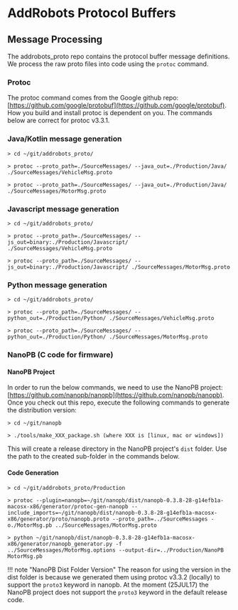 # AddRobots Protocol Buffers

## Message Processing

The addrobots_proto repo contains the protocol buffer message definitions. We process the raw proto files into code using the `protoc` command.

### Protoc

The protoc command comes from the Google github repo: [https://github.com/google/protobuf](https://github.com/google/protobuf). How you build and install protoc is dependent on you. The commands below are correct for protoc v3.3.1.

### Java/Kotlin message generation

	> cd ~/git/addrobots_proto/

	> protoc --proto_path=./SourceMessages/ --java_out=./Production/Java/ ./SourceMessages/VehicleMsg.proto

	> protoc --proto_path=./SourceMessages/ --java_out=./Production/Java/ ./SourceMessages/MotorMsg.proto

### Javascript message generation

	> cd ~/git/addrobots_proto/

	> protoc --proto_path=./SourceMessages/ --js_out=binary:./Production/Javascript/ ./SourceMessages/VehicleMsg.proto

	> protoc --proto_path=./SourceMessages/ --js_out=binary:./Production/Javascript/ ./SourceMessages/MotorMsg.proto

### Python message generation

	> cd ~/git/addrobots_proto/

	> protoc --proto_path=./SourceMessages/ --python_out=./Production/Python/ ./SourceMessages/VehicleMsg.proto

	> protoc --proto_path=./SourceMessages/ --python_out=./Production/Python/ ./SourceMessages/MotorMsg.proto

### NanoPB (C code for firmware)

#### NanoPB Project
In order to run the below commands, we need to use the NanoPB project: [https://github.com/nanopb/nanopb](https://github.com/nanopb/nanopb). Once you check out this repo, execute the following commands to generate the distribution version:

	> cd ~/git/nanopb
	
	> ./tools/make_XXX_package.sh (where XXX is [linux, mac or windows])
	
This will create a release directory in the NanoPB project's `dist` folder. Use the path to the created sub-folder in the commands below.
	
#### Code Generation

	> cd ~/git/addrobots_proto/Production

	> protoc --plugin=nanopb=~/git/nanopb/dist/nanopb-0.3.8-28-g14efb1a-macosx-x86/generator/protoc-gen-nanopb --include_imports=~/git/nanopb/dist/nanopb-0.3.8-28-g14efb1a-macosx-x86/generator/proto/nanopb.proto --proto_path=../SourceMessages -o./MotorMsg.pb ../SourceMessages/MotorMsg.proto

	> python ~/git/nanopb/dist/nanopb-0.3.8-28-g14efb1a-macosx-x86/generator/nanopb_generator.py -f ../SourceMessages/MotorMsg.options --output-dir=../Production/NanoPB MotorMsg.pb

!!! note "NanoPB Dist Folder Version"
	The reason for using the version in the dist folder is because we generated them using protoc v3.3.2 (locally) to support the `proto3` keyword in nanopb. At the moment (25JUL17) the NanoPB project does not support the `proto3` keyword in the default release code.
